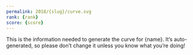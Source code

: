 ```yaml
---
permalink: 2018/{slug}/curve.svg
rank: {rank}
score: {score}
---
```


This is the information needed to generate the curve for {name}. It’s
auto-generated, so please don’t change it unless you know what you’re
doing!

